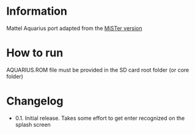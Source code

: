 # Information
Mattel Aquarius port adapted from the [MiSTer version](https://github.com/MiSTer-devel/Aquarius_MISTer)

# How to run
AQUARIUS.ROM file must be provided in the SD card root folder (or core folder)

# Changelog
- 0.1. Initial release. Takes some effort to get enter recognized on the splash screen

